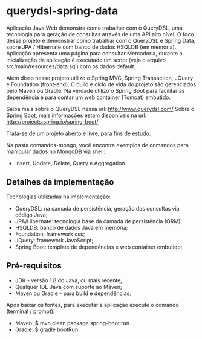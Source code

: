 querydsl-spring-data
===============
Aplicação Java Web demonstra como trabalhar com o QueryDSL, uma tecnologia para geração de consultas através de uma API alto nível. O foco desse projeto é demonstrar como trabalhar com o QueryDSL e Spring Data, sobre JPA / Hibernate com banco de dados HSQLDB (em memória). Aplicação apresenta uma página para consultar Mercadoria, durante a inicialização da aplicação é executado um script (veja o arquivo src/main/resources/data.sql) com os dados default.

Além disso nesse projeto utilizo o Spring MVC, Spring Transaction, JQuery e Foundation (front-end). O build e ciclo de vida do projeto são gerenciados pelo Maven ou Gradle. Na verdade utilizo o Spring Boot para facilitar as dependência e para contar um web container (Tomcat) embutido.

Saiba mais sobre o QueryDSL nessa url: http://www.querydsl.com/
Sobre o Spring Boot, mais informações estam disponíveis na url: http://projects.spring.io/spring-boot/

Trata-se de um projeto aberto e livre, para fins de estudo.

Na pasta comandos-mongo, você encontra exemplos de comandos para manipular dados no MongoDB via shell:
* Insert, Update, Delete, Query e Aggregation.

Detalhes da implementação
-------
Tecnologias utilizadas na implementação:

* QueryDSL: na camada de persistência, geração das consultas via código Java;
* JPA/Hibernate: tecnologia base da camada de persistência (ORM);
* HSQLDB: banco de dados Java em memória;
* Foundation: framework css;
* JQuery: framework JavaScript;
* Spring Boot: template de dependências e web container embutido;

Pré-requisitos
-------
* JDK - versão 1.8 do Java, ou mais recente;
* Qualquer IDE Java com suporte ao Maven;
* Maven ou Gradle - para build e dependências.

Após baixar os fontes, para executar a aplicação execute o comando (terminal / prompt):
* Maven: $ mvn clean package spring-boot:run
* Gradle: $ gradle bootRun

